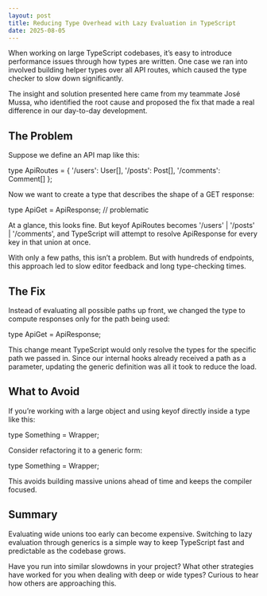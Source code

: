 ```yaml
---
layout: post
title: Reducing Type Overhead with Lazy Evaluation in TypeScript
date: 2025-08-05
---
```


When working on large TypeScript codebases, it’s easy to introduce performance issues through how types are written. One case we ran into involved building helper types over all API routes, which caused the type checker to slow down significantly.

The insight and solution presented here came from my teammate José Mussa, who identified the root cause and proposed the fix that made a real difference in our day-to-day development.

## The Problem

Suppose we define an API map like this:

type ApiRoutes = {
  '/users': User[],
  '/posts': Post[],
  '/comments': Comment[]
};

Now we want to create a type that describes the shape of a GET response:

type ApiGet = ApiResponse<keyof ApiRoutes>; // problematic

At a glance, this looks fine. But keyof ApiRoutes becomes '/users' | '/posts' | '/comments', and TypeScript will attempt to resolve ApiResponse for every key in that union at once.

With only a few paths, this isn’t a problem. But with hundreds of endpoints, this approach led to slow editor feedback and long type-checking times.

## The Fix

Instead of evaluating all possible paths up front, we changed the type to compute responses only for the path being used:

type ApiGet<Path extends keyof ApiRoutes> = ApiResponse<Path>;

This change meant TypeScript would only resolve the types for the specific path we passed in. Since our internal hooks already received a path as a parameter, updating the generic definition was all it took to reduce the load.

## What to Avoid

If you’re working with a large object and using keyof directly inside a type like this:

type Something = Wrapper<keyof BigMap>;

Consider refactoring it to a generic form:

type Something<K extends keyof BigMap> = Wrapper<K>;

This avoids building massive unions ahead of time and keeps the compiler focused.

## Summary

Evaluating wide unions too early can become expensive. Switching to lazy evaluation through generics is a simple way to keep TypeScript fast and predictable as the codebase grows.

Have you run into similar slowdowns in your project? What other strategies have worked for you when dealing with deep or wide types? Curious to hear how others are approaching this.